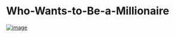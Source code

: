 # Who-Wants-to-Be-a-Millionaire
<a href="https://ibb.co/8NxGXwv"><img src="https://i.ibb.co/5GjC23p/image.png" alt="image" border="0"></a>
